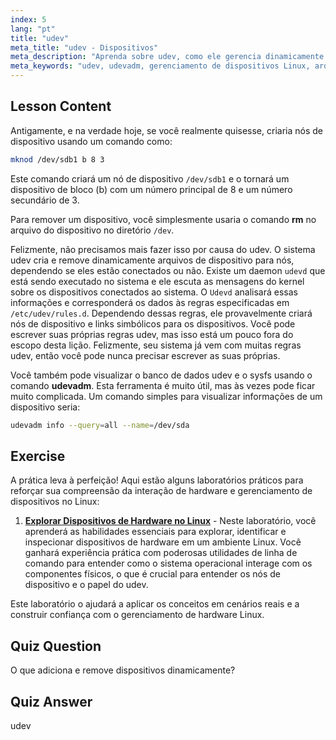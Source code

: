 ```yaml
---
index: 5
lang: "pt"
title: "udev"
meta_title: "udev - Dispositivos"
meta_description: "Aprenda sobre udev, como ele gerencia dinamicamente arquivos de dispositivo Linux e use udevadm. Entenda a criação de nós de dispositivo para iniciantes."
meta_keywords: "udev, udevadm, gerenciamento de dispositivos Linux, arquivos de dispositivo, tutorial Linux, Linux para iniciantes, regras udev, guia Linux"
---
```


## Lesson Content

Antigamente, e na verdade hoje, se você realmente quisesse, criaria nós de dispositivo usando um comando como:

```bash
mknod /dev/sdb1 b 8 3
```

Este comando criará um nó de dispositivo `/dev/sdb1` e o tornará um dispositivo de bloco (b) com um número principal de 8 e um número secundário de 3.

Para remover um dispositivo, você simplesmente usaria o comando **rm** no arquivo do dispositivo no diretório `/dev`.

Felizmente, não precisamos mais fazer isso por causa do udev. O sistema udev cria e remove dinamicamente arquivos de dispositivo para nós, dependendo se eles estão conectados ou não. Existe um daemon `udevd` que está sendo executado no sistema e ele escuta as mensagens do kernel sobre os dispositivos conectados ao sistema. O `Udevd` analisará essas informações e corresponderá os dados às regras especificadas em `/etc/udev/rules.d`. Dependendo dessas regras, ele provavelmente criará nós de dispositivo e links simbólicos para os dispositivos. Você pode escrever suas próprias regras udev, mas isso está um pouco fora do escopo desta lição. Felizmente, seu sistema já vem com muitas regras udev, então você pode nunca precisar escrever as suas próprias.

Você também pode visualizar o banco de dados udev e o sysfs usando o comando **udevadm**. Esta ferramenta é muito útil, mas às vezes pode ficar muito complicada. Um comando simples para visualizar informações de um dispositivo seria:

```bash
udevadm info --query=all --name=/dev/sda
```

## Exercise

A prática leva à perfeição! Aqui estão alguns laboratórios práticos para reforçar sua compreensão da interação de hardware e gerenciamento de dispositivos no Linux:

1. **[Explorar Dispositivos de Hardware no Linux](https://labex.io/pt/labs/comptia-explore-hardware-devices-in-linux-590861)** - Neste laboratório, você aprenderá as habilidades essenciais para explorar, identificar e inspecionar dispositivos de hardware em um ambiente Linux. Você ganhará experiência prática com poderosas utilidades de linha de comando para entender como o sistema operacional interage com os componentes físicos, o que é crucial para entender os nós de dispositivo e o papel do udev.

Este laboratório o ajudará a aplicar os conceitos em cenários reais e a construir confiança com o gerenciamento de hardware Linux.

## Quiz Question

O que adiciona e remove dispositivos dinamicamente?

## Quiz Answer

udev
